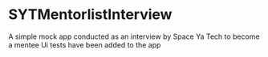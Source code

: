 # SYTMentorlistInterview
A simple mock app conducted as an interview by Space Ya Tech to become a mentee 
Ui tests have been added to the app
